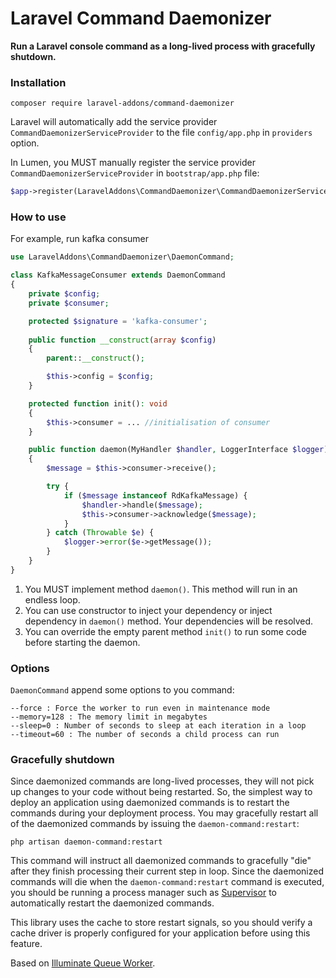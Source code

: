 # Laravel Command Daemonizer

**Run a Laravel console command as a long-lived process with gracefully shutdown.**

### Installation
```shell script
composer require laravel-addons/command-daemonizer
```
Laravel will automatically add the service provider `CommandDaemonizerServiceProvider` to the file `config/app.php` in `providers` option.

In Lumen, you MUST manually register the service provider `CommandDaemonizerServiceProvider` in `bootstrap/app.php` file:
```php
$app->register(LaravelAddons\CommandDaemonizer\CommandDaemonizerServiceProvider::class);
``` 

### How to use
For example, run kafka consumer
```php
use LaravelAddons\CommandDaemonizer\DaemonCommand;

class KafkaMessageConsumer extends DaemonCommand
{
    private $config;
    private $consumer;

    protected $signature = 'kafka-consumer';
    
    public function __construct(array $config)
    {
        parent::__construct();

        $this->config = $config;
    }

    protected function init(): void
    {
        $this->consumer = ... //initialisation of consumer
    }

    public function daemon(MyHandler $handler, LoggerInterface $logger): void
    {
        $message = $this->consumer->receive();

        try {
            if ($message instanceof RdKafkaMessage) {
                $handler->handle($message);
                $this->consumer->acknowledge($message);
            }
        } catch (Throwable $e) {
            $logger->error($e->getMessage());
        }
    }
}
```
1. You MUST implement method `daemon()`. This method will run in an endless loop. 
2. You can use constructor to inject your dependency or inject dependency in `daemon()` method. Your dependencies will be resolved. 
3. You can override the empty parent method `init()` to run some code before starting the daemon.

### Options
`DaemonCommand` append some options to you command:
```
--force : Force the worker to run even in maintenance mode
--memory=128 : The memory limit in megabytes
--sleep=0 : Number of seconds to sleep at each iteration in a loop
--timeout=60 : The number of seconds a child process can run
```

### Gracefully shutdown
Since daemonized commands are long-lived processes, they will not pick up changes to your code without being restarted. So, the simplest way to deploy an application using daemonized commands is to restart the commands during your deployment process. You may gracefully restart all of the daemonized commands by issuing the `daemon-command:restart`:

```shell script
php artisan daemon-command:restart
```

This command will instruct all daemonized commands to gracefully "die" after they finish processing their current step in loop. Since the daemonized commands will die when the `daemon-command:restart` command is executed, you should be running a process manager such as [Supervisor](http://supervisord.org/) to automatically restart the daemonized commands.

This library uses the cache to store restart signals, so you should verify a cache driver is properly configured for your application before using this feature.

Based on [Illuminate Queue Worker](https://github.com/illuminate/queue/blob/master/Worker.php).
